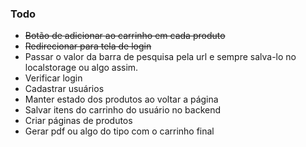 ### Todo

- ~~Botão de adicionar ao carrinho em cada produto~~
- ~~Redirecionar para tela de login~~
- Passar o valor da barra de pesquisa pela url e sempre salva-lo no localstorage ou algo assim.
- Verificar login
- Cadastrar usuários
- Manter estado dos produtos ao voltar a página
- Salvar itens do carrinho do usuário no backend
- Criar páginas de produtos
- Gerar pdf ou algo do tipo com o carrinho final